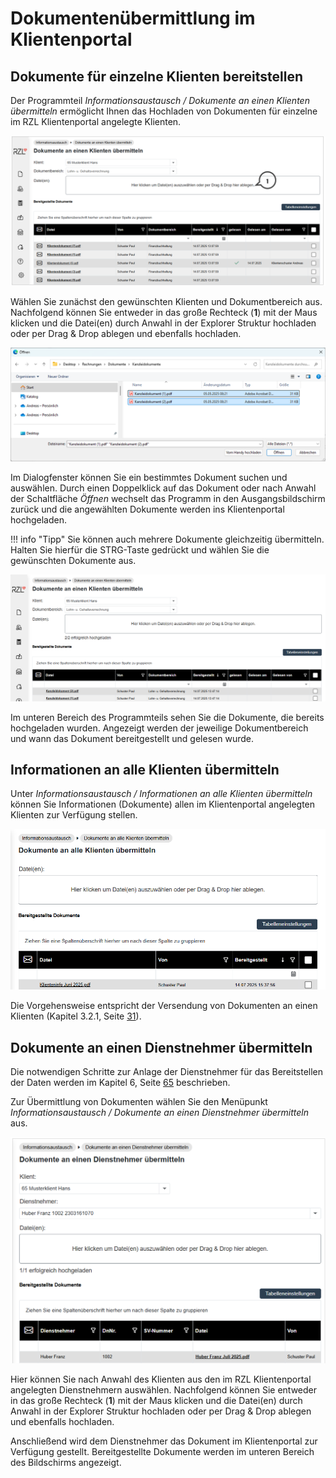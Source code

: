 # Dokumentenübermittlung im Klientenportal

## Dokumente für einzelne Klienten bereitstellen

Der Programmteil *Informationsaustausch / Dokumente an einen Klienten übermitteln* ermöglicht Ihnen das Hochladen von Dokumenten für einzelne im RZL Klientenportal angelegte Klienten.

![](img/image-1.png)


Wählen Sie zunächst den gewünschten Klienten und Dokumentbereich aus. Nachfolgend können Sie entweder in das große Rechteck (**1**) mit der Maus klicken und die Datei(en) durch Anwahl in der Explorer Struktur hochladen oder per Drag & Drop ablegen und ebenfalls hochladen.


![](img/image44.png)

Im Dialogfenster können Sie ein bestimmtes Dokument suchen und auswählen. Durch einen Doppelklick auf das Dokument oder nach Anwahl der Schaltfläche *Öffnen* wechselt das Programm in den Ausgangsbildschirm zurück und die angewählten Dokumente werden ins Klientenportal hochgeladen.

!!! info "Tipp"
    Sie können auch mehrere Dokumente gleichzeitig übermitteln. Halten Sie hierfür die STRG-Taste gedrückt und wählen Sie die gewünschten Dokumente aus.


![](img/image45.png)

Im unteren Bereich des Programmteils sehen Sie die Dokumente, die bereits hochgeladen wurden. Angezeigt werden der jeweilige Dokumentbereich und wann das Dokument bereitgestellt und gelesen wurde.


## Informationen an alle Klienten übermitteln

Unter *Informationsaustausch / Informationen an alle Klienten übermitteln* können Sie Informationen (Dokumente) allen im Klientenportal angelegten Klienten zur Verfügung stellen.

![](img/image46.png)

Die Vorgehensweise entspricht der Versendung von Dokumenten an einen Klienten (Kapitel 3.2.1, Seite [31](#dokumente-für-einzelne-klienten-bereitstellen)).

## Dokumente an einen Dienstnehmer übermitteln

Die notwendigen Schritte zur Anlage der Dienstnehmer für das Bereitstellen der Daten werden im Kapitel 6, Seite [65](#dienstnehmerbereich) beschrieben.

Zur Übermittlung von Dokumenten wählen Sie den Menüpunkt *Informationsaustausch / Dokumente an einen Dienstnehmer übermitteln* aus.

![](img/image47.png)

Hier können Sie nach Anwahl des Klienten aus den im RZL Klientenportal angelegten Dienstnehmern auswählen. Nachfolgend können Sie entweder in das große Rechteck (**1**) mit der Maus klicken und die Datei(en) durch Anwahl in der Explorer Struktur hochladen oder per Drag & Drop ablegen und ebenfalls hochladen.

Anschließend wird dem Dienstnehmer das Dokument im Klientenportal zur Verfügung gestellt. Bereitgestellte Dokumente werden im unteren Bereich des Bildschirms angezeigt.